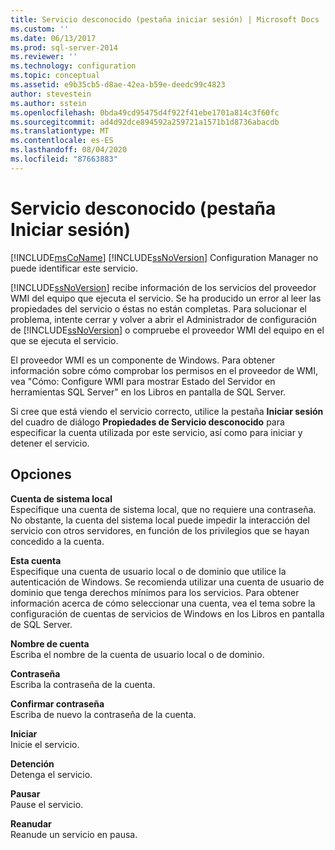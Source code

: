 ```yaml
---
title: Servicio desconocido (pestaña iniciar sesión) | Microsoft Docs
ms.custom: ''
ms.date: 06/13/2017
ms.prod: sql-server-2014
ms.reviewer: ''
ms.technology: configuration
ms.topic: conceptual
ms.assetid: e9b35cb5-d8ae-42ea-b59e-deedc99c4823
author: stevestein
ms.author: sstein
ms.openlocfilehash: 0bda49cd95475d4f922f41ebe1701a814c3f60fc
ms.sourcegitcommit: ad4d92dce894592a259721a1571b1d8736abacdb
ms.translationtype: MT
ms.contentlocale: es-ES
ms.lasthandoff: 08/04/2020
ms.locfileid: "87663883"
---
```

# <a name="unknown-service-log-on-tab"></a>Servicio desconocido (pestaña Iniciar sesión)
  [!INCLUDE[msCoName](../../includes/msconame-md.md)] [!INCLUDE[ssNoVersion](../../includes/ssnoversion-md.md)] Configuration Manager no puede identificar este servicio.  
  
 [!INCLUDE[ssNoVersion](../../includes/ssnoversion-md.md)] recibe información de los servicios del proveedor WMI del equipo que ejecuta el servicio. Se ha producido un error al leer las propiedades del servicio o éstas no están completas. Para solucionar el problema, intente cerrar y volver a abrir el Administrador de configuración de [!INCLUDE[ssNoVersion](../../includes/ssnoversion-md.md)] o compruebe el proveedor WMI del equipo en el que se ejecuta el servicio.  
  
 El proveedor WMI es un componente de Windows. Para obtener información sobre cómo comprobar los permisos en el proveedor de WMI, vea "Cómo: Configure WMI para mostrar Estado del Servidor en herramientas SQL Server" en los Libros en pantalla de SQL Server.  
  
 Si cree que está viendo el servicio correcto, utilice la pestaña **Iniciar sesión** del cuadro de diálogo **Propiedades de Servicio desconocido** para especificar la cuenta utilizada por este servicio, así como para iniciar y detener el servicio.  
  
## <a name="options"></a>Opciones  
 **Cuenta de sistema local**  
 Especifique una cuenta de sistema local, que no requiere una contraseña. No obstante, la cuenta del sistema local puede impedir la interacción del servicio con otros servidores, en función de los privilegios que se hayan concedido a la cuenta.  
  
 **Esta cuenta**  
 Especifique una cuenta de usuario local o de dominio que utilice la autenticación de Windows. Se recomienda utilizar una cuenta de usuario de dominio que tenga derechos mínimos para los servicios. Para obtener información acerca de cómo seleccionar una cuenta, vea el tema sobre la configuración de cuentas de servicios de Windows en los Libros en pantalla de SQL Server.  
  
 **Nombre de cuenta**  
 Escriba el nombre de la cuenta de usuario local o de dominio.  
  
 **Contraseña**  
 Escriba la contraseña de la cuenta.  
  
 **Confirmar contraseña**  
 Escriba de nuevo la contraseña de la cuenta.  
  
 **Iniciar**  
 Inicie el servicio.  
  
 **Detención**  
 Detenga el servicio.  
  
 **Pausar**  
 Pause el servicio.  
  
 **Reanudar**  
 Reanude un servicio en pausa.  
  
  
